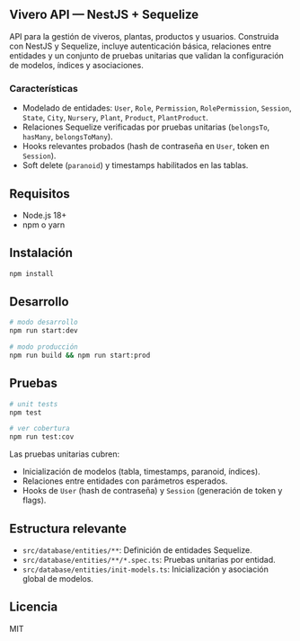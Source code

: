 ## Vivero API — NestJS + Sequelize

API para la gestión de viveros, plantas, productos y usuarios. Construida con NestJS y Sequelize, incluye autenticación básica, relaciones entre entidades y un conjunto de pruebas unitarias que validan la configuración de modelos, índices y asociaciones.

### Características
- Modelado de entidades: `User`, `Role`, `Permission`, `RolePermission`, `Session`, `State`, `City`, `Nursery`, `Plant`, `Product`, `PlantProduct`.
- Relaciones Sequelize verificadas por pruebas unitarias (`belongsTo`, `hasMany`, `belongsToMany`).
- Hooks relevantes probados (hash de contraseña en `User`, token en `Session`).
- Soft delete (`paranoid`) y timestamps habilitados en las tablas.

## Requisitos
- Node.js 18+
- npm o yarn

## Instalación
```bash
npm install
```

## Desarrollo
```bash
# modo desarrollo
npm run start:dev

# modo producción
npm run build && npm run start:prod
```

## Pruebas
```bash
# unit tests
npm test

# ver cobertura
npm run test:cov
```

Las pruebas unitarias cubren:
- Inicialización de modelos (tabla, timestamps, paranoid, índices).
- Relaciones entre entidades con parámetros esperados.
- Hooks de `User` (hash de contraseña) y `Session` (generación de token y flags).

## Estructura relevante
- `src/database/entities/**`: Definición de entidades Sequelize.
- `src/database/entities/**/*.spec.ts`: Pruebas unitarias por entidad.
- `src/database/entities/init-models.ts`: Inicialización y asociación global de modelos.

## Licencia
MIT

